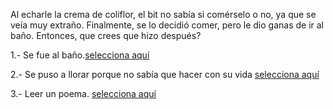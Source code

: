[//]: # (José Leyva:)
[//]: # (comer-espagueti-podrido.md)

Al echarle la crema de coliflor, el bit no sabía si comérselo o no, ya que se veía muy extraño. Finalmente, se lo decidió comer, pero le dio ganas de ir al baño. Entonces, que crees que hizo después?

1.- Se fue al baño.[selecciona aquí](ir-al-baño.md)

2.- Se puso a llorar porque no sabía que hacer con su vida [selecciona aquí](no-se-que-hacer-con-mi-vida.md)

3.- Leer un poema. [selecciona aquí](leer-un-poema.md)

